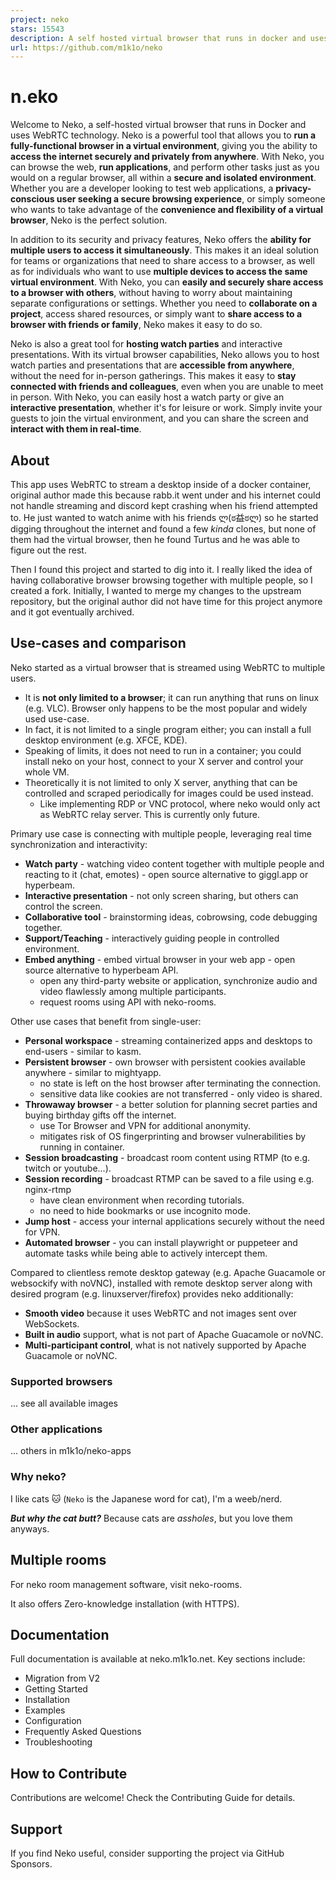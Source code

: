 ```yaml
---
project: neko
stars: 15543
description: A self hosted virtual browser that runs in docker and uses WebRTC.
url: https://github.com/m1k1o/neko
---
```


n.eko
=====

Welcome to Neko, a self-hosted virtual browser that runs in Docker and uses WebRTC technology. Neko is a powerful tool that allows you to **run a fully-functional browser in a virtual environment**, giving you the ability to **access the internet securely and privately from anywhere**. With Neko, you can browse the web, **run applications**, and perform other tasks just as you would on a regular browser, all within a **secure and isolated environment**. Whether you are a developer looking to test web applications, a **privacy-conscious user seeking a secure browsing experience**, or simply someone who wants to take advantage of the **convenience and flexibility of a virtual browser**, Neko is the perfect solution.

In addition to its security and privacy features, Neko offers the **ability for multiple users to access it simultaneously**. This makes it an ideal solution for teams or organizations that need to share access to a browser, as well as for individuals who want to use **multiple devices to access the same virtual environment**. With Neko, you can **easily and securely share access to a browser with others**, without having to worry about maintaining separate configurations or settings. Whether you need to **collaborate on a project**, access shared resources, or simply want to **share access to a browser with friends or family**, Neko makes it easy to do so.

Neko is also a great tool for **hosting watch parties** and interactive presentations. With its virtual browser capabilities, Neko allows you to host watch parties and presentations that are **accessible from anywhere**, without the need for in-person gatherings. This makes it easy to **stay connected with friends and colleagues**, even when you are unable to meet in person. With Neko, you can easily host a watch party or give an **interactive presentation**, whether it's for leisure or work. Simply invite your guests to join the virtual environment, and you can share the screen and **interact with them in real-time**.

About
-----

This app uses WebRTC to stream a desktop inside of a docker container, original author made this because rabb.it went under and his internet could not handle streaming and discord kept crashing when his friend attempted to. He just wanted to watch anime with his friends ლ(ಠ益ಠლ) so he started digging throughout the internet and found a few _kinda_ clones, but none of them had the virtual browser, then he found Turtus and he was able to figure out the rest.

Then I found this project and started to dig into it. I really liked the idea of having collaborative browser browsing together with multiple people, so I created a fork. Initially, I wanted to merge my changes to the upstream repository, but the original author did not have time for this project anymore and it got eventually archived.

Use-cases and comparison
------------------------

Neko started as a virtual browser that is streamed using WebRTC to multiple users.

-   It is **not only limited to a browser**; it can run anything that runs on linux (e.g. VLC). Browser only happens to be the most popular and widely used use-case.
-   In fact, it is not limited to a single program either; you can install a full desktop environment (e.g. XFCE, KDE).
-   Speaking of limits, it does not need to run in a container; you could install neko on your host, connect to your X server and control your whole VM.
-   Theoretically it is not limited to only X server, anything that can be controlled and scraped periodically for images could be used instead.
    -   Like implementing RDP or VNC protocol, where neko would only act as WebRTC relay server. This is currently only future.

Primary use case is connecting with multiple people, leveraging real time synchronization and interactivity:

-   **Watch party** - watching video content together with multiple people and reacting to it (chat, emotes) - open source alternative to giggl.app or hyperbeam.
-   **Interactive presentation** - not only screen sharing, but others can control the screen.
-   **Collaborative tool** - brainstorming ideas, cobrowsing, code debugging together.
-   **Support/Teaching** - interactively guiding people in controlled environment.
-   **Embed anything** - embed virtual browser in your web app - open source alternative to hyperbeam API.
    -   open any third-party website or application, synchronize audio and video flawlessly among multiple participants.
    -   request rooms using API with neko-rooms.

Other use cases that benefit from single-user:

-   **Personal workspace** - streaming containerized apps and desktops to end-users - similar to kasm.
-   **Persistent browser** - own browser with persistent cookies available anywhere - similar to mightyapp.
    -   no state is left on the host browser after terminating the connection.
    -   sensitive data like cookies are not transferred - only video is shared.
-   **Throwaway browser** - a better solution for planning secret parties and buying birthday gifts off the internet.
    -   use Tor Browser and VPN for additional anonymity.
    -   mitigates risk of OS fingerprinting and browser vulnerabilities by running in container.
-   **Session broadcasting** - broadcast room content using RTMP (to e.g. twitch or youtube...).
-   **Session recording** - broadcast RTMP can be saved to a file using e.g. nginx-rtmp
    -   have clean environment when recording tutorials.
    -   no need to hide bookmarks or use incognito mode.
-   **Jump host** - access your internal applications securely without the need for VPN.
-   **Automated browser** - you can install playwright or puppeteer and automate tasks while being able to actively intercept them.

Compared to clientless remote desktop gateway (e.g. Apache Guacamole or websockify with noVNC), installed with remote desktop server along with desired program (e.g. linuxserver/firefox) provides neko additionally:

-   **Smooth video** because it uses WebRTC and not images sent over WebSockets.
-   **Built in audio** support, what is not part of Apache Guacamole or noVNC.
-   **Multi-participant control**, what is not natively supported by Apache Guacamole or noVNC.

### Supported browsers

... see all available images

### Other applications

... others in m1k1o/neko-apps

### Why neko?

I like cats 🐱 (`Neko` is the Japanese word for cat), I'm a weeb/nerd.

_**But why the cat butt?**_ Because cats are _assholes_, but you love them anyways.

Multiple rooms
--------------

For neko room management software, visit neko-rooms.

It also offers Zero-knowledge installation (with HTTPS).

Documentation
-------------

Full documentation is available at neko.m1k1o.net. Key sections include:

-   Migration from V2
-   Getting Started
-   Installation
-   Examples
-   Configuration
-   Frequently Asked Questions
-   Troubleshooting

How to Contribute
-----------------

Contributions are welcome! Check the Contributing Guide for details.

Support
-------

If you find Neko useful, consider supporting the project via GitHub Sponsors.
